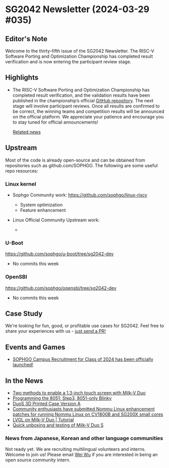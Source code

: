 # SG2042 Newsletter (2024-03-29 #035)

## Editor's Note

Welcome to the thirty-fifth issue of the SG2042 Newsletter. The RISC-V Software Porting and Optimization Championship has completed result verification and is now entering the participant review stage. 

## Highlights

+ The RISC-V Software Porting and Optimization Championship has completed result verification, and the validation results have been published in the championship’s official [GitHub repository][repo-lk]. The next stage will involve participant reviews. Once all results are confirmed to be correct, the winning teams and competition results will be announced on the official platform. We appreciate your patience and encourage you to stay tuned for official announcements! 

  [repo-lk]:https://github.com/plctlab/rvspoc/tree/main/Results
  [Related news](https://mp.weixin.qq.com/s/vnVPMmh1F9eilnVMbE_MBw)

## Upstream

Most of the code is already open-source and can be obtained from repositories such as github.com/SOPHGO. The following are some useful repo resources:

### Linux kernel

+ Sophgo Community work: https://github.com/sophgo/linux-riscv

  + System optimization
  + Feature enhancement

+ Linux Official Community Upstream work:

  + 

### U-Boot

https://github.com/sophgo/u-boot/tree/sg2042-dev

+ No commits this week

### OpenSBI

https://github.com/sophgo/opensbi/tree/sg2042-dev

+ No commits this week

## Case Study

We're looking for fun, good, or profitable use cases for SG2042. Feel free to share your experiences with us - [just send a PR!](https://github.com/sophgocommunity/SG2042-Newsletter/pulls)

## Events and Games

+ [SOPHGO Campus Recruitment for Class of 2024 has been officially launched!][event-1]

[event-1]:https://mp.weixin.qq.com/s/sSfSauh5ttLBcjY_TrkOZQ

## In the News

+ [Two methods to enable a 1.3-inch touch screen with Milk-V Duo][news-1]
+ [Programming the 8051: Step3, 8051-only Blinky][news-2]
+ [DuoS 3D Printed Case Version A][news-3]
+ [Community enthusiasts have submitted Nommu Linux enhancement patches for running Nommu Linux on CV1800B and SG200X small cores][news-4]
+ [LVGL on Milk-V Duo | Tutorial][news-5]
+ [Quick unboxing and testing of Milk-V Duo S][news-6]

[news-1]:https://mp.weixin.qq.com/s/D1R5FgWYfHKoRjm5J2Iu1Q
[news-2]:https://community.milkv.io/t/programming-the-8051-step3-8051-only-blinky/1595
[news-3]:https://community.milkv.io/t/milkv-duos-3d-duos-3d-printed-case-version-a/1600
[news-4]:https://lore.kernel.org/linux-riscv/20240325164021.3229-1-jszhang@kernel.org/T/#t
[news-5]:https://www.bilibili.com/video/BV1Mp421m7qJ
[news-6]:https://www.youtube.com/shorts/vG5xVpvK2bI

### News from Japanese, Korean and other language communities

Not ready yet. We are recruiting multilingual volunteers and interns. Welcome to join us! Please email [Wei Wu](mailto:wuwei2016@iscas.ac.cn) if you are interested in being an open source community intern.
